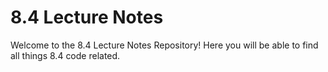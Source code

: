 # 8.4 Lecture Notes

Welcome to the 8.4 Lecture Notes Repository! Here you will be able to find all things 8.4 code related.
